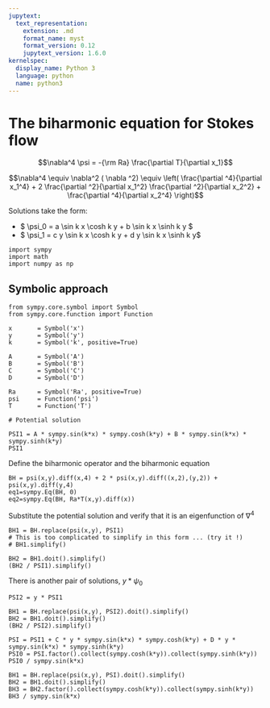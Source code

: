 ```yaml
---
jupytext:
  text_representation:
    extension: .md
    format_name: myst
    format_version: 0.12
    jupytext_version: 1.6.0
kernelspec:
  display_name: Python 3
  language: python
  name: python3
---
```


# The biharmonic equation for Stokes flow

$$\nabla^4 \psi = -{\rm Ra} \frac{\partial T}{\partial x_1}$$
   

$$\nabla^4 \equiv \nabla^2 ( \nabla ^2) \equiv 
                    \left( \frac{\partial ^4}{\partial x_1^4} + 
                    2 \frac{\partial ^2}{\partial x_1^2} \frac{\partial ^2}{\partial x_2^2} +
                    \frac{\partial ^4}{\partial x_2^4} \right)$$ 
                    
                    

Solutions take the form:

  - $ \psi_0 = a \sin k x \cosh k y + b \sin k x \sinh k y $ 
  - $ \psi_1 = c y \sin k x \cosh k y + d y \sin k x \sinh k y$

```{code-cell} ipython3
import sympy
import math
import numpy as np
```

## Symbolic approach

```{code-cell} ipython3
from sympy.core.symbol import Symbol
from sympy.core.function import Function

x       = Symbol('x')
y       = Symbol('y')
k       = Symbol('k', positive=True)

A       = Symbol('A')
B       = Symbol('B')
C       = Symbol('C')
D       = Symbol('D')

Ra      = Symbol('Ra', positive=True)
psi     = Function('psi')
T       = Function('T')

# Potential solution

PSI1 = A * sympy.sin(k*x) * sympy.cosh(k*y) + B * sympy.sin(k*x) * sympy.sinh(k*y) 
PSI1
```

Define the biharmonic operator and the biharmonic equation

```{code-cell} ipython3
BH = psi(x,y).diff(x,4) + 2 * psi(x,y).diff((x,2),(y,2)) + psi(x,y).diff(y,4) 
eq1=sympy.Eq(BH, 0)
eq2=sympy.Eq(BH, Ra*T(x,y).diff(x))
```

Substitute the potential solution and verify that it is an eigenfunction of $\nabla^4$

```{code-cell} ipython3
BH1 = BH.replace(psi(x,y), PSI1)
# This is too complicated to simplify in this form ... (try it !)
# BH1.simplify()
```

```{code-cell} ipython3
BH2 = BH1.doit().simplify()
(BH2 / PSI1).simplify()
```

There is another pair of solutions, $y * \psi_0$

```{code-cell} ipython3
PSI2 = y * PSI1

BH1 = BH.replace(psi(x,y), PSI2).doit().simplify()
BH2 = BH1.doit().simplify()
(BH2 / PSI2).simplify()
```



```{code-cell} ipython3
PSI = PSI1 + C * y * sympy.sin(k*x) * sympy.cosh(k*y) + D * y * sympy.sin(k*x) * sympy.sinh(k*y) 
PSI0 = PSI.factor().collect(sympy.cosh(k*y)).collect(sympy.sinh(k*y))
PSI0 / sympy.sin(k*x)
```

```{code-cell} ipython3
BH1 = BH.replace(psi(x,y), PSI).doit().simplify()
BH2 = BH1.doit().simplify()
BH3 = BH2.factor().collect(sympy.cosh(k*y)).collect(sympy.sinh(k*y))
BH3 / sympy.sin(k*x)
```



```{code-cell} ipython3

```
